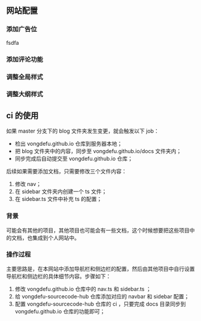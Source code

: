 ## 网站配置

### 添加广告位

fsdfa

### 添加评论功能

### 调整全局样式

### 调整大纲样式

## ci 的使用

如果 master 分支下的 blog 文件夹发生变更，就会触发以下 job：

- 检出 vongdefu.github.io 仓库到服务器本地；
- 把 blog 文件夹中的内容，同步至 vongdefu.github.io/docs 文件夹内；
- 同步完成后自动提交至 vongdefu.github.io 仓库；

后续如果需要添加文档，只需要修改三个文件内容：

1. 修改 nav；
2. 在 sidebar 文件夹内创建一个 ts 文件；
3. 在 sidebar.ts 文件中补充 ts 的配置；

### 背景

可能会有其他的项目，其他项目也可能会有一些文档，这个时候想要把这些项目中的文档，也集成到个人网站中。

### 操作过程

主要思路是，在本网站中添加导航栏和侧边栏的配置，然后由其他项目中自行设置导航栏和侧边栏的具体细节内容。步骤如下：

1. 修改 vongdefu.github.io 仓库中的 nav.ts 和 sidebar.ts ；
2. 给 vongdefu-sourcecode-hub 仓库添加对应的 navbar 和 sidebar 配置；
3. 配置 vongdefu-sourcecode-hub 仓库的 ci ，只要完成 docs 目录同步到 vongdefu.github.io 仓库的功能即可；

